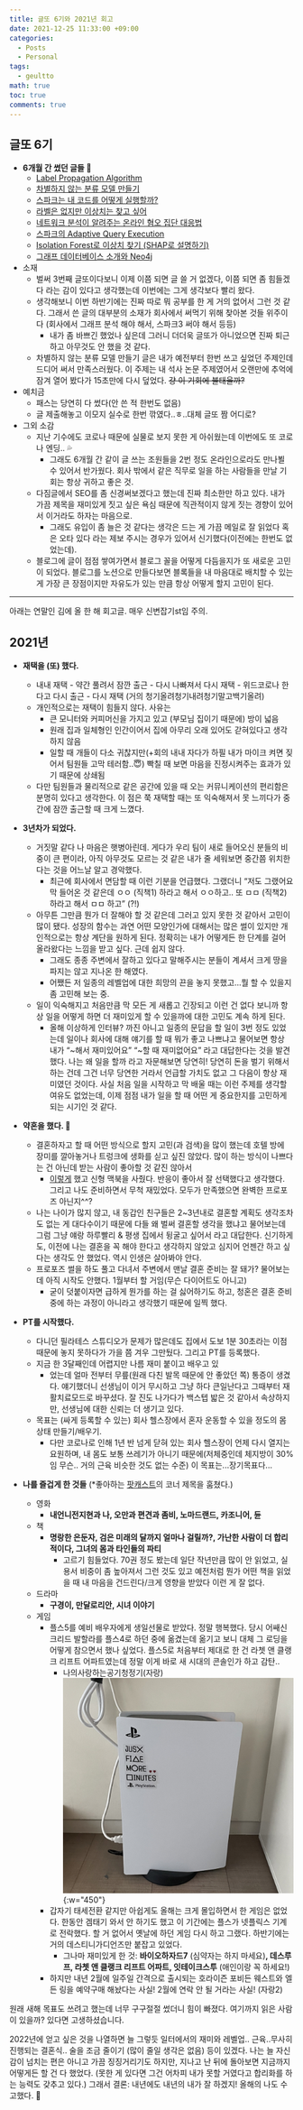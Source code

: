 ```yaml
---
title: 글또 6기와 2021년 회고
date: 2021-12-25 11:33:00 +09:00
categories:
  - Posts
  - Personal
tags:
  - geultto
math: true
toc: true
comments: true
---
```

## 글또 6기

- **6개월 간 썼던 글들 👀**
    - [Label Propagation Algorithm](https://pizzathiefz.github.io/posts/label-propagation-algorithm/)
    - [차별하지 않는 분류 모델 만들기](https://pizzathiefz.github.io/posts/ai-fairness-tutorial/)
    - [스파크는 내 코드를 어떻게 실행할까?](https://pizzathiefz.github.io/posts/spark-logical-plan-and-physical-plan/)
    - [라벨은 없지만 이상치는 찾고 싶어](https://pizzathiefz.github.io/posts/learning-and-evaluating-representations-for-deep-oneclass-classification/)
    - [네트워크 분석이 알려주는 온라인 혐오 집단 대응법](https://pizzathiefz.github.io/posts/hidden-resilience-and-adaptive-dynamics-of-global-online-hate-ecology/)
    - [스파크의 Adaptive Query Execution](https://pizzathiefz.github.io/posts/spark-adaptive-query-execution/)
    - [Isolation Forest로 이상치 찾기 (SHAP로 설명하기)](https://pizzathiefz.github.io/posts/isolation-forest-with-shap/)
    - [그래프 데이터베이스 소개와 Neo4j](https://pizzathiefz.github.io/posts/intro-to-graph-database-and-neo4j/)
- 소재
    - 벌써 3번째 글또이다보니 이제 이쯤 되면 글 쓸 거 없겠다, 이쯤 되면 좀 힘들겠다 라는 감이 있다고 생각했는데 이번에는 그게 생각보다 빨리 왔다.
    - 생각해보니 이번 하반기에는 진짜 따로 뭐 공부를 한 게 거의 없어서 그런 것 같다. 그래서 쓴 글의 대부분의 소재가 회사에서 써먹기 위해 찾아본 것들 위주이다 (회사에서 그래프 분석 해야 해서, 스파크3 써야 해서 등등)
        - 내가 좀 바쁘긴 했었나 싶은데 그러니 더더욱 글또가 아니었으면 진짜 퇴근하고 아무것도 안 했을 것 같다.
    - 차별하지 않는 분류 모델 만들기 글은 내가 예전부터 한번 쓰고 싶었던 주제인데 드디어 써서 만족스러웠다. 이 주제는 내 석사 논문 주제였어서 오랜만에 추억에 잠겨 열어 봤다가 15초만에 다시 덮었다. ~~걍 이 기회에 불태울까?~~
- 예치금
    - 패스는 당연히 다 썼다(안 쓴 적 한번도 없음)
    - 글 제출해놓고 이모지 실수로 한번 깎였다..ㅎ..대체 글또 짬 어디로?
- 그외 소감
    - 지난 기수에도 코로나 때문에 실물로 보지 못한 게 아쉬웠는데 이번에도 또 코로나 엔딩.. 💦
        - 그래도 6개월 간 같이 글 쓰는 조원들을 2번 정도 온라인으로라도 만나뵐 수 있어서 반가웠다. 회사 밖에서 같은 직무로 일을 하는 사람들을 만날 기회는 항상 귀하고 좋은 것.
    - 다짐글에서 SEO를 좀 신경써보겠다고 했는데 진짜 최소한만 하고 있다. 내가 가끔 제목을 재미있게 짓고 싶은 욕심 때문에 직관적이지 않게 짓는 경향이 있어서 이거라도 하자는 마음으로.
        - 그래도 유입이 좀 늘은 것 같다는 생각은 드는 게 가끔 메일로 잘 읽었다 혹은 오타 있다 라는 제보 주시는 경우가 있어서 신기했다(이전에는 한번도 없었는데).
    - 블로그에 글이 점점 쌓여가면서 블로그 꼴을 어떻게 다듬을지가 또 새로운 고민이 되었다. 블로그를 노션으로 만들다보면 블록들을 내 마음대로 배치할 수 있는 게 가장 큰 장점이지만 자유도가 있는 만큼 항상 어떻게 할지 고민이 된다.

---

아래는 연말인 김에 올 한 해 회고글. 매우 신변잡기st임 주의.

## 2021년

- **재택을 (또) 했다.**
    - 내내 재택 - 약간 풀려서 잠깐 출근 - 다시 나빠져서 다시 재택 - 위드코로나 한다고 다시 출근 - 다시 재택 (거의 청기올려청기내려청기말고백기올려)
    - 개인적으로는 재택이 힘들지 않다. 사유는
        - 큰 모니터와 커피머신을 가지고 있고 (부모님 집이기 때문에) 방이 넓음
        - 원래 집과 일체형인 인간이어서 집에 아무리 오래 있어도 갇혀있다고 생각하지 않음
        - 일할 때 개들이 다소 귀찮지만(+회의 내내 자다가 하필 내가 마이크 켜면 짖어서 팀원들 고막 테러함..😇) 빡칠 때 보면 마음을 진정시켜주는 효과가 있기 때문에 상쇄됨
    - 다만 팀원들과 물리적으로 같은 공간에 있을 때 오는 커뮤니케이션의 편리함은 분명히 있다고 생각한다. 이 점은 쭉 재택할 때는 또 익숙해져서 못 느끼다가 중간에 잠깐 출근할 때 크게 느꼈다.
    
- **3년차가 되었다.**
    - 거짓말 같다 나 마음은 햇병아린데. 게다가 우리 팀이 새로 들어오신 분들의 비중이 큰 편이라, 아직 아무것도 모르는 것 같은 내가 줄 세워보면 중간쯤 위치한다는 것을 어느날 알고 경악했다.
        - 최근에 회사에서 면담할 때 이런 기분을 언급했다. 그랬더니 “저도 그랬어요 막 들어온 것 같은데 ㅇㅇ (직책1) 하라고 해서 ㅇㅇ하고.. 또 ㅁㅁ (직책2) 하라고 해서 ㅁㅁ 하고” (?!)
    - 아무튼 그만큼 뭔가 더 잘해야 할 것 같은데 그러고 있지 못한 것 같아서 고민이 많이 됐다. 성장의 함수는 과연 어떤 모양인가에 대해서는 많은 썰이 있지만 개인적으로는  항상 계단을 원하게 된다. 정확히는 내가 어떻게든 한 단계를 걸어 올라왔다는 느낌을 받고 싶다. 근데 쉽지 않다.
        - 그래도 종종 주변에서 잘하고 있다고 말해주시는 분들이 계셔서 크게 땅을 파지는 않고 지나온 한 해였다.
        - 어쨌든 저 일종의 레벨업에 대한 희망의 끈을 놓지 못했고...뭘 할 수 있을지 좀 고민해 보는 중.
    - 일이 익숙해지고 처음만큼 막 모든 게 새롭고 긴장되고 이런 건 없다 보니까 항상 일을 어떻게 하면 더 재미있게 할 수 있을까에 대한 고민도 계속 하게 된다.
        - 올해 이상하게 인터뷰? 까진 아니고 일종의 문답을 할 일이 3번 정도 있었는데 일이나 회사에 대해 얘기를 할 때 뭐가 좋고 나쁘냐고 물어보면 항상 내가 “~해서 재미있어요” “~할 때 재미없어요” 라고 대답한다는 것을 발견했다. 나는 왜 일을 할까 라고 자문해보면 당연히! 당연히 돈을 벌기 위해서 하는 건데 그건 너무 당연한 거라서 언급할 가치도 없고 그 다음이 항상 재미였던 것이다. 사실 처음 일을 시작하고 막 배울 때는 이런 주제를 생각할 여유도 없었는데, 이제 점점 내가 일을 할 때 어떤 게 중요한지를 고민하게 되는 시기인 것 같다.

- **약혼을 했다. 💍**
    - 결혼하자고 할 때 어떤 방식으로 할지 고민(과 검색)을 많이 했는데 호텔 방에 장미를 깔아놓거나 트렁크에 생화를 싣고 싶진 않았다. 많이 하는 방식이 나쁘다는 건 아닌데 받는 사람이 좋아할 것 같진 않아서
        - [이렇게](https://pizzathief.oopy.io/b80727e5-00d9-4afc-9835-ea5924818861) 했고 신형 맥북을 사줬다. 반응이 좋아서 잘 선택했다고 생각했다.  그리고 나도 준비하면서 무척 재밌었다. 모두가 만족했으면 완벽한 프로포즈 아닌지^^?
    - 나는 나이가 많지 않고, 내 동갑인 친구들은 2~3년내로 결혼할 계획도 생각조차도 없는 게 대다수이기 때문에 다들 왜 벌써 결혼할 생각을 했냐고 물어보는데 그럼 그냥 얘랑 하루빨리 & 평생 집에서 뒹굴고 싶어서 라고 대답한다. 신기하게도, 이전에 나는 결혼을 꼭 해야 한다고 생각하지 않았고 심지어 언젠간 하고 싶다는 생각도 안 했었다. 역시 인생은 살아봐야 안다.
    - 프로포즈 썰을 하도 풀고 다녀서 주변에서 맨날 결혼 준비는 잘 돼가? 물어보는데 아직 시작도 안했다. 1월부터 할 거임(무슨 다이어트도 아니고)
        - 굳이 덧붙이자면 급하게 뭔가를 하는 걸 싫어하기도 하고, 청혼은 결혼 준비 중에 하는 과정이 아니라고 생각했기 때문에 일찍 했다.
        
- **PT를 시작했다.**
    - 다니던 필라테스 스튜디오가 문제가 많은데도 집에서 도보 1분 30초라는 이점 때문에 놓지 못하다가 가을 쯤 겨우 그만뒀다. 그리고 PT를 등록했다.
    - 지금 한 3달째인데 어렵지만 나름 재미 붙이고 배우고 있
        - 었는데 얼마 전부터 무릎(원래 다친 발목 때문에 안 좋았던 쪽) 통증이 생겼다. 얘기했더니 선생님이 이거 무시하고 그냥 하다 큰일난다고 그때부터 재활치료모드로 바꾸셨다. 잘 진도 나가다가 백스텝 밟은 것 같아서 속상하지만, 선생님에 대한 신뢰는 더 생기고 있다.
    - 목표는 (싸게 등록할 수 있는) 회사 헬스장에서 혼자 운동할 수 있을 정도의 몸상태 만들기/배우기.
        - 다만 코로나로 인해 1년 반 넘게 닫혀 있는 회사 헬스장이 언제 다시 열지는 요원하며, 내 몸도 보통 쓰레기가 아니기 때문에(저체중인데 체지방이 30%임 무슨.. 거의 근육 비슷한 것도 없는 수준) 이 목표는...장기목표다...
        
- **나를 즐겁게 한 것들** (*좋아하는 [팟캐스트](https://www.podbbang.com/channels/13003)의 코너 제목을 훔쳤다.)
    - 영화
        - **내언니전지현과 나, 오만과 편견과 좀비, 노마드랜드, 카조니어, 듄**
    - 책
        - **명랑한 은둔자, 검은 미래의 달까지 얼마나 걸릴까?, 가난한 사람이 더 합리적이다, 그녀의 몸과 타인들의 파티**
            - 고르기 힘들었다. 70권 정도 봤는데 일단 작년만큼 많이 안 읽었고, 실용서 비중이 좀 높아져서 그런 것도 있고 예전처럼 뭔가 어떤 책을 읽었을 때 내 마음을 건드린다/크게 영향을 받았다 이런 게 잘 없다.
    - 드라마
        - **구경이, 만달로리안, 시녀 이야기**
    - 게임
        - 플스5를 예비 배우자에게 생일선물로 받았다. 정말 행복했다. 당시 어쌔신 크리드 발할라를 플스4로 하던 중에 옮겼는데 옮기고 보니 대체 그 로딩을 어떻게 참으면서 했나 싶었다. 플스5로 처음부터 제대로 한 건 라쳇 앤 클랭크 리프트 어파트였는데 정말 이게 바로 새 시대의 콘솔인가 하고 감탄..
            - 나의사랑하는공기청정기(자랑)
                ![](/assets/img/posts/IMG_7646.jpeg){:w="450"}
        - 갑자기 태세전환 같지만 아쉽게도 올해는 크게 몰입하면서 한 게임은 없었다. 한동안 겜태기 와서 안 하기도 했고 이 기간에는 플스가 넷플릭스 기계로 전락했다. 할 거 없어서 옛날에 하던 게임 다시 하고 그랬다. 하반기에는 거의 데스티니가디언즈만 붙잡고 있었다.
            - 그나마 재미있게 한 것: **바이오하자드7** (심약자는 하지 마세요)**, 데스루프, 라쳇 앤 클랭크 리프트 어파트, 잇테이크스투** (애인이랑 꼭 하세요!)
        - 하지만 내년 2월에 일주일 간격으로 출시되는 호라이즌 포비든 웨스트와 엘든 링을 예약구매 해놨다는 사실! 2월에 연락 안 될 거라는 사실! (자랑2)

원래 새해 목표도 쓰려고 했는데 너무 구구절절 썼더니 힘이 빠졌다. 여기까지 읽은 사람이 있을까? 있다면 고생하셨습니다.

2022년에 얻고 싶은 것을 나열하면 늘 그렇듯 일터에서의 재미와 레벨업.. 근육..무사히 진행되는 결혼식.. 술을 조금 줄이기 (많이 줄일 생각은 없음) 등이 있겠다.  나는 늘 자신감이 넘치는 편은 아니고 가끔 징징거리기도 하지만, 지나고 난 뒤에 돌아보면 지금까지 어떻게든 할 건 다 했었다. (못한 게 있다면 그건 어차피 내가 못할 거였다고 합리화를 하는 능력도 갖추고 있다.) 그래서 결론: 내년에도 내년의 내가 잘 하겠지! 올해의 나도 수고했다. 🎉